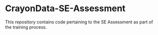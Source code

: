 # CrayonData-SE-Assessment

This repository contains code pertaining to the SE Assessment as part of the training process.

